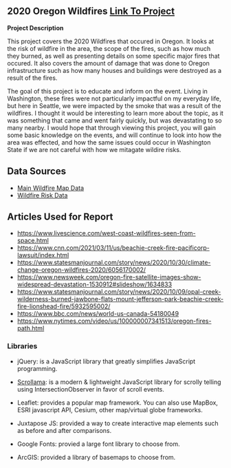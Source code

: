 ## 2020 Oregon Wildfires [Link To Project](https://hynesconnor.github.io/wildfire_webmap/)

**Project Description**

This project covers the 2020 Wildfires that occured in Oregon. It looks at the risk of wildfire in the area, the scope of the fires, such as how much they burned, as well as presenting details on some specific major fires that occured. It also covers the amount of damage that was done to Oregon infrastructure such as how many houses and buildings were destroyed as a result of the fires.


The goal of this project is to educate and inform on the event. Living in Washington, these fires were not particularly impactful on my everyday life, but here in Seattle, we were impacted by the smoke that was a result of the wildfires. I thought it would be interesting to learn more about the topic, as it was something that came and went fairly quickly, but was devastating to so many nearby. I would hope that through viewing this project, you will gain some basic knowledge on the events, and will continue to look into how the area was effected, and how the same issues could occur in Washington State if we are not careful with how we mitagate wildire risks.

## Data Sources

- [Main Wildfire Map Data](https://www.arcgis.com/apps/webappviewer/index.html?id=94b379a91e0f47cb91712da22f603d39)
- [Wildfire Risk Data](https://tools.oregonexplorer.info/OE_HtmlViewer/index.html?viewer=wildfire)

## Articles Used for Report
- https://www.livescience.com/west-coast-wildfires-seen-from-space.html
- https://www.cnn.com/2021/03/11/us/beachie-creek-fire-pacificorp-lawsuit/index.html
- https://www.statesmanjournal.com/story/news/2020/10/30/climate-change-oregon-wildfires-2020/6056170002/
- https://www.newsweek.com/oregon-fire-satellite-images-show-widespread-devastation-1530912#slideshow/1634833
- https://www.statesmanjournal.com/story/news/2020/10/09/opal-creek-wilderness-burned-jawbone-flats-mount-jefferson-park-beachie-creek-fire-lionshead-fire/5932595002/
- https://www.bbc.com/news/world-us-canada-54180049
- https://www.nytimes.com/video/us/100000007341513/oregon-fires-path.html


### Libraries

- jQuery: is a JavaScript library that greatly simplifies JavaScript programming.

- [Scrollama](https://github.com/russellgoldenberg/scrollama): is a modern & lightweight JavaScript library for scrolly telling using IntersectionObserver in favor of scroll events.

- Leaflet: provides a popular map framework. You can also use MapBox, ESRI javascript API, Cesium, other map/virtual globe frameworks.

- Juxtapose JS: provided a way to create interactive map elements such as before and after comparisons.

- Google Fonts: provied a large font library to choose from.

- ArcGIS: provided a library of basemaps to choose from.
